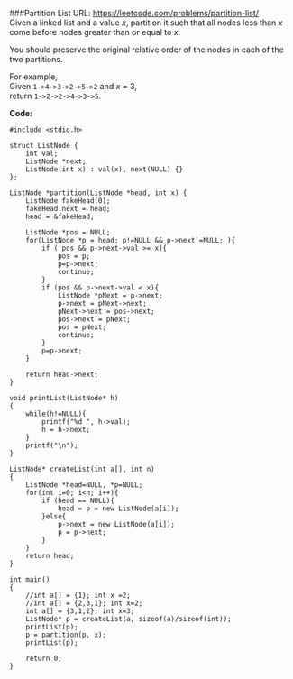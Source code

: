 ###Partition List
URL: https://leetcode.com/problems/partition-list/</br>
Given a linked list and a value _x_, partition it such that all nodes less than _x_ come before nodes greater than or equal to _x_.

You should preserve the original relative order of the nodes in each of the two partitions.

For example,</br>
Given `1->4->3->2->5->2` and _x_ = 3,</br>
return `1->2->2->4->3->5`.

__Code:__

	#include <stdio.h>

	struct ListNode {
	    int val;
	    ListNode *next;
	    ListNode(int x) : val(x), next(NULL) {}
	};

	ListNode *partition(ListNode *head, int x) {
	    ListNode fakeHead(0);
	    fakeHead.next = head;
	    head = &fakeHead;
	    
	    ListNode *pos = NULL;
	    for(ListNode *p = head; p!=NULL && p->next!=NULL; ){
	        if (!pos && p->next->val >= x){
	            pos = p;
	            p=p->next;
	            continue;
	        }
	        if (pos && p->next->val < x){
	            ListNode *pNext = p->next;
	            p->next = pNext->next;
	            pNext->next = pos->next;
	            pos->next = pNext;
	            pos = pNext;
	            continue;
	        }
	        p=p->next;
	    }
	    
	    return head->next;
	}

	void printList(ListNode* h)
	{
	    while(h!=NULL){
	        printf("%d ", h->val);
	        h = h->next;
	    }
	    printf("\n");
	}

	ListNode* createList(int a[], int n)
	{
	    ListNode *head=NULL, *p=NULL;
	    for(int i=0; i<n; i++){
	        if (head == NULL){
	            head = p = new ListNode(a[i]);
	        }else{
	            p->next = new ListNode(a[i]);
	            p = p->next;
	        }
	    }
	    return head;
	}

	int main()
	{
	    //int a[] = {1}; int x =2;
	    //int a[] = {2,3,1}; int x=2;
	    int a[] = {3,1,2}; int x=3;
	    ListNode* p = createList(a, sizeof(a)/sizeof(int)); 
	    printList(p);
	    p = partition(p, x);
	    printList(p);

	    return 0;
	}